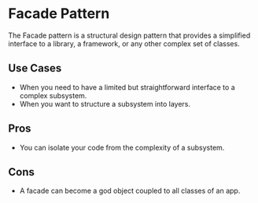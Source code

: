 # Facade Pattern

The Facade pattern is a structural design pattern that provides a simplified interface to a library, a framework, or any other complex set of classes.

## Use Cases

- When you need to have a limited but straightforward interface to a complex subsystem.
- When you want to structure a subsystem into layers.

## Pros

- You can isolate your code from the complexity of a subsystem.

## Cons

- A facade can become a god object coupled to all classes of an app.
